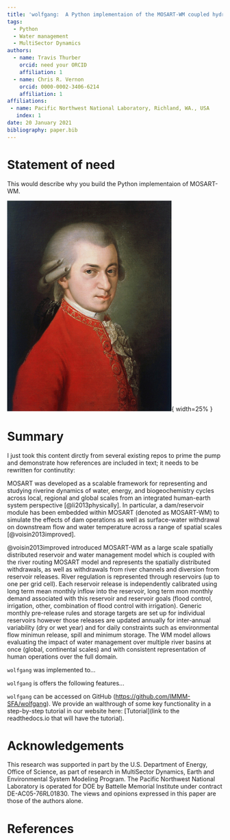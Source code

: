 ```yaml
---
title: 'wolfgang:  A Python implementaion of the MOSART-WM coupled hydrologic routing and water management model'
tags:
  - Python
  - Water management
  - MultiSector Dynamics
authors:
  - name: Travis Thurber
    orcid: need your ORCID
    affiliation: 1
  - name: Chris R. Vernon
    orcid: 0000-0002-3406-6214
    affiliation: 1
affiliations:
 - name: Pacific Northwest National Laboratory, Richland, WA., USA
   index: 1
date: 20 January 2021
bibliography: paper.bib
---
```


# Statement of need
This would describe why you build the Python implementaion of MOSART-WM.

![This is just a space holder for an image that will represent your new Python package.](figure_1.png){ width=25% }

# Summary
I just took this content dirctly from several existing repos to prime the pump and demonstrate how references are included in text; it needs to be rewritten for continutity:  

MOSART was developed as a scalable framework for representing and studying riverine dynamics of water, energy, and biogeochemistry cycles across local, regional and global scales from an integrated human-earth system perspective [@li2013physically]. In particular, a dam/reservoir module has been embedded within MOSART (denoted as MOSART-WM) to simulate the effects of dam operations as well as surface-water withdrawal on downstream flow and water temperature across a range of spatial scales [@voisin2013improved].

@voisin2013improved introduced MOSART-WM as a large scale spatially distributed reservoir and water management model which is coupled with the river routing MOSART model and represents the spatially distributed withdrawals, as well as withdrawals from river channels and diversion from reservoir releases. River regulation is represented through reservoirs (up to one per grid cell). Each reservoir release is independently calibrated using long term mean monthly inflow into the reservoir, long term mon monthly demand associated with this reservoir and reservoir goals (flood control, irrigation, other, combination of flood control with irrigation). Generic monthly pre-release rules and storage targets are set up for individual reservoirs however those releases are updated annually for inter-annual variability (dry or wet year) and for daily constraints such as environmental flow minimun release, spill and minimum storage. The WM model allows evaluating the impact of water management over multiple river basins at once (global, continental scales) and with consistent representation of human operations over the full domain.

`wolfgang` was implemented to...  

`wolfgang` is offers the following features...

`wolfgang` can be accessed on GitHub (https://github.com/IMMM-SFA/wolfgang). We provide an walthrough of some key functionality in a step-by-step tutorial in our website here: [Tutorial](link to the readthedocs.io that will have the tutorial).

# Acknowledgements
This research was supported in part by the U.S. Department of Energy, Office of Science, as part of research in MultiSector Dynamics, Earth and Environmental System Modeling Program. The Pacific Northwest National Laboratory is operated for DOE by Battelle Memorial Institute under contract DE-AC05-76RL01830. The views and opinions expressed in this paper are those of the authors alone.

# References
